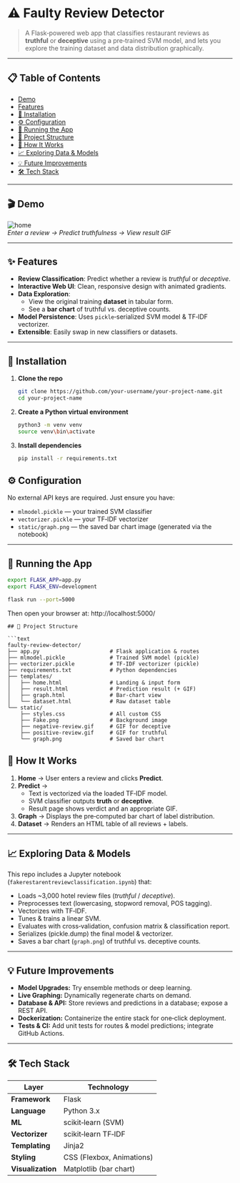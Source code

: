 # ⚠️ Faulty Review Detector

> A Flask‑powered web app that classifies restaurant reviews as **truthful** or **deceptive** using a pre‑trained SVM model, and lets you explore the training dataset and data distribution graphically.

---

## 📋 Table of Contents

- [Demo](#-demo)  
- [Features](#-features)  
- [🔧 Installation](#-installation)  
- [⚙️ Configuration](#️-configuration)  
- [🚀 Running the App](#-running-the-app)  
- [📂 Project Structure](#-project-structure)  
- [🎯 How It Works](#-how-it-works)  
- [📈 Exploring Data & Models](#-exploring-data--models)  
- [💡 Future Improvements](#-future-improvements)  
- [🛠️ Tech Stack](#️-tech-stack)  

---

## 🎬 Demo

![home](./screenshots/home.png)  
*Enter a review → Predict truthfulness → View result GIF*  

---

## ✨ Features

- **Review Classification**: Predict whether a review is _truthful_ or _deceptive_.  
- **Interactive Web UI**: Clean, responsive design with animated gradients.  
- **Data Exploration**:  
  - View the original training **dataset** in tabular form.  
  - See a **bar chart** of truthful vs. deceptive counts.  
- **Model Persistence**: Uses `pickle`‑serialized SVM model & TF‑IDF vectorizer.  
- **Extensible**: Easily swap in new classifiers or datasets.

---

## 🔧 Installation

1. **Clone the repo**  
   ```bash
   git clone https://github.com/your‑username/your-project-name.git
   cd your-project-name
2. **Create a Python virtual environment**  
   ```bash
   python3 -m venv venv
   source venv\bin\activate
3. **Install dependencies**  
   ```bash
   pip install -r requirements.txt
   ```

## ⚙️ Configuration

No external API keys are required. Just ensure you have:

- `mlmodel.pickle` — your trained SVM classifier  
- `vectorizer.pickle` — your TF‑IDF vectorizer  
- `static/graph.png` — the saved bar chart image (generated via the notebook)  

---

## 🚀 Running the App

```bash
export FLASK_APP=app.py
export FLASK_ENV=development

flask run --port=5000
```
Then open your browser at:
http://localhost:5000/
```
## 📂 Project Structure

```text
faulty-review-detector/
├── app.py                      # Flask application & routes
├── mlmodel.pickle              # Trained SVM model (pickle)
├── vectorizer.pickle           # TF‑IDF vectorizer (pickle)
├── requirements.txt            # Python dependencies
├── templates/
│   ├── home.html               # Landing & input form
│   ├── result.html             # Prediction result (+ GIF)
│   ├── graph.html              # Bar‑chart view
│   └── dataset.html            # Raw dataset table
└── static/
    ├── styles.css              # All custom CSS
    ├── Fake.png                # Background image
    ├── negative-review.gif     # GIF for deceptive
    ├── positive-review.gif     # GIF for truthful
    └── graph.png               # Saved bar chart

```

## 🎯 How It Works

1. **Home** → User enters a review and clicks **Predict**.  
2. **Predict** →  
   - Text is vectorized via the loaded TF‑IDF model.  
   - SVM classifier outputs **truth** or **deceptive**.  
   - Result page shows verdict and an appropriate GIF.  
3. **Graph** → Displays the pre‑computed bar chart of label distribution.  
4. **Dataset** → Renders an HTML table of all reviews + labels.  

---

## 📈 Exploring Data & Models

This repo includes a Jupyter notebook (`fakerestarentreviewclassification.ipynb`) that:

- Loads ~3,000 hotel review files (*truthful* / *deceptive*).  
- Preprocesses text (lowercasing, stopword removal, POS tagging).  
- Vectorizes with TF‑IDF.  
- Tunes & trains a linear SVM.  
- Evaluates with cross‑validation, confusion matrix & classification report.  
- Serializes (pickle.dump) the final model & vectorizer.  
- Saves a bar chart (`graph.png`) of truthful vs. deceptive counts.  

---

## 💡 Future Improvements

- **Model Upgrades:** Try ensemble methods or deep learning.  
- **Live Graphing:** Dynamically regenerate charts on demand.  
- **Database & API:** Store reviews and predictions in a database; expose a REST API.  
- **Dockerization:** Containerize the entire stack for one‑click deployment.  
- **Tests & CI:** Add unit tests for routes & model predictions; integrate GitHub Actions.  

---

## 🛠️ Tech Stack

| Layer          | Technology                |
| -------------- | ------------------------- |
| **Framework**  | Flask                     |
| **Language**   | Python 3.x                |
| **ML**         | scikit‑learn (SVM)        |
| **Vectorizer** | scikit‑learn TF‑IDF       |
| **Templating** | Jinja2                    |
| **Styling**    | CSS (Flexbox, Animations) |
| **Visualization** | Matplotlib (bar chart) |

